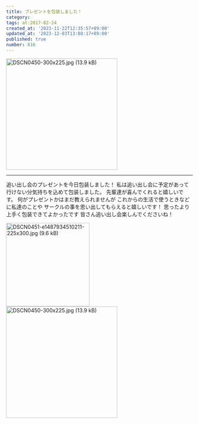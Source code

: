 ```yaml
---
title: プレゼントを包装しました！
category:
tags: at:2017-02-24
created_at: '2023-11-22T12:35:57+09:00'
updated_at: '2023-12-03T13:08:17+09:00'
published: true
number: 816
---
```


<img width="300" alt="DSCN0450-300x225.jpg (13.9 kB)" src="/img/markdown/816/abb7cc77-adff-432a-8752-7d3d8c330377.jpg">

---
追い出し会のプレゼントを今日包装しました！
私は追い出し会に予定があって行けない分気持ちを込めて包装しました。
先輩達が喜んでくれると嬉しいです。
何がプレゼントかはまだ教えられませんが
これからの生活で使うときなどに私達のことや
サークルの事を思い出してもらえると嬉しいです！
思ったより上手く包装できてよかったです
皆さん追い出し会楽しんでくださいね！

<img width="225" alt="DSCN0451-e1487934510211-225x300.jpg (9.6 kB)" src="/img/markdown/816/b72335a3-06f5-486e-b38b-bb9fab5d1b20.jpg">
<img width="300" alt="DSCN0450-300x225.jpg (13.9 kB)" src="/img/markdown/816/abb7cc77-adff-432a-8752-7d3d8c330377.jpg">

